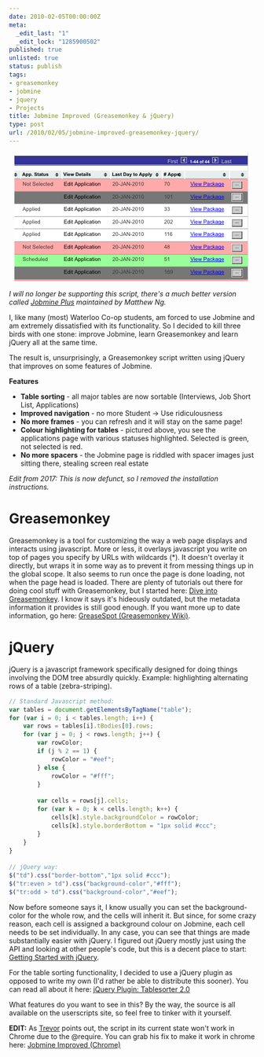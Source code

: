 ```yaml
---
date: 2010-02-05T00:00:00Z
meta:
  _edit_last: "1"
  _edit_lock: "1285900502"
published: true
unlisted: true
status: publish
tags:
- greasemonkey
- jobmine
- jquery
- Projects
title: Jobmine Improved (Greasemonkey & jQuery)
type: post
url: /2010/02/05/jobmine-improved-greasemonkey-jquery/
---
```


<div style='text-align: center'>
  <img src="/images/JobmineImproved.png" />
</div>

_I will no longer be supporting this script, there's a much better version
called [Jobmine Plus](https://github.com/matthewn4444/jobmine-plus-extension)
maintained by Matthew Ng._

I, like many (most) Waterloo Co-op students, am forced to use Jobmine and am
extremely dissatisfied with its functionality. So I decided to kill three birds
with one stone: improve Jobmine, learn Greasemonkey and learn jQuery all at the
same time.

The result is, unsurprisingly, a Greasemonkey script written using jQuery that improves on some features of Jobmine.

<strong>Features</strong>
<ul>
<li><strong>Table sorting</strong> - all major tables are now sortable (Interviews, Job Short List, Applications)</li>
<li><strong>Improved navigation</strong> - no more Student -> Use ridiculousness</li>
<li><strong>No more frames</strong> - you can refresh and it will stay on the same page!</li>
<li><strong>Colour highlighting for tables</strong> -  pictured above, you see the applications page with various statuses highlighted. Selected is green, not selected is red.</li>
<li><strong>No more spacers</strong> - the Jobmine page is riddled with spacer images just sitting there, stealing screen real estate</li>
</ul>

*Edit from 2017: This is now defunct, so I removed the installation
instructions.*

<h1>Greasemonkey</h1>
Greasemonkey is a tool for customizing the way a web page displays and interacts using javascript. More or less, it overlays javascript you write on top of pages you specify by URLs with wildcards (*). It doesn't overlay it directly, but wraps it in some way as to prevent it from messing things up in the global scope. It also seems to run once the page is done loading, not when the page head is loaded. There are plenty of tutorials out there for doing cool stuff with Greasemonkey, but I started here: <a href="http://diveintogreasemonkey.org/helloworld/index.html">Dive into Greasemonkey</a>. I know it says it's hideously outdated, but the metadata information it provides is still good enough. If you want more up to date information, go here: <a href="http://wiki.greasespot.net/Main_Page">GreaseSpot (Greasemonkey Wiki)</a>.

<h1>jQuery</h1>
jQuery is a javascript framework specifically designed for doing things involving the DOM tree absurdly quickly. Example: highlighting alternating rows of a table (zebra-striping).

```js
// Standard Javascript method:
var tables = document.getElementsByTagName("table");
for (var i = 0; i < tables.length; i++) {
    var rows = tables[i].tBodies[0].rows;
    for (var j = 0; j < rows.length; j++) {
        var rowColor;
        if (j % 2 == 1) {
            rowColor = "#eef";
        } else {
            rowColor = "#fff";
        }

        var cells = rows[j].cells;
        for (var k = 0; k < cells.length; k++) {
            cells[k].style.backgroundColor = rowColor;
            cells[k].style.borderBottom = "1px solid #ccc";
        }
    }
}

// jQuery way:
$("td").css("border-bottom","1px solid #ccc");
$("tr:even > td").css("background-color","#fff");
$("tr:odd > td").css("background-color","#eef");
```

Now before someone says it, I know usually you can set the background-color for the whole row, and the cells will inherit it. But since, for some crazy reason, each cell is assigned a background colour on Jobmine, each cell needs to be set individually. In any case, you can see that things are made substantially easier with jQuery. I figured out jQuery mostly just using the API and looking at other people's code, but this is a decent place to start: <a href="http://docs.jquery.com/Tutorials:Getting_Started_with_jQuery">Getting Started with jQuery</a>.

For the table sorting functionality, I decided to use a jQuery plugin as opposed to write my own (I'd rather be able to distribute this sooner). You can read all about it here: <a href="http://tablesorter.com/docs/">jQuery Plugin: Tablesorter 2.0</a>

What features do you want to see in this? By the way, the source is all available on the userscripts site, so feel free to tinker with it yourself.

<strong>EDIT:</strong> As <a href="http://trevorcreech.com/">Trevor</a> points out, the script in its current state won't work in Chrome due to the @require. You can grab his fix to make it work in chrome here: <a href="http://trevorcreech.com/files/jobmine_improved_chome.user.js">Jobmine Improved (Chrome)</a>
